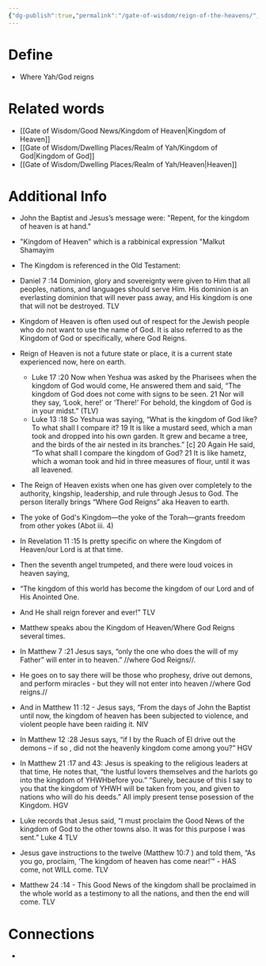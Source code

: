 ```yaml
---
{"dg-publish":true,"permalink":"/gate-of-wisdom/reign-of-the-heavens/","tags":["#GateWisdom","#R","#H"]}
---
```


# Define
- Where Yah/God reigns

# Related words
- [[Gate of Wisdom/Good News/Kingdom of Heaven\|Kingdom of Heaven]]
- [[Gate of Wisdom/Dwelling Places/Realm of Yah/Kingdom of God\|Kingdom of God]]
- [[Gate of Wisdom/Dwelling Places/Realm of Yah/Heaven\|Heaven]]

# Additional Info
- John the Baptist  and Jesus’s message were: "Repent, for the kingdom of heaven is at hand." 

- "Kingdom of Heaven" which is a rabbinical expression "Malkut Shamayim

- The Kingdom is referenced in the Old Testament:

- Daniel 7 :14  Dominion, glory and sovereignty were given to Him that all peoples, nations, and languages should serve Him. His dominion is an everlasting dominion that will never pass away, and His kingdom is one that will not be destroyed. TLV

- Kingdom of Heaven is often used out of respect for the Jewish people who do not want to use the name of God. It is also referred to as the Kingdom of God  or specifically, where God Reigns.  

- Reign of Heaven is not a future state or place, it is a current state experienced now, here on earth. 
	- Luke 17 :20 Now when Yeshua was asked by the Pharisees when the kingdom of God would come, He answered them and said, “The kingdom of God does not come with signs to be seen. 21 Nor will they say, ‘Look, here!’ or ‘There!’ For behold, the kingdom of God is in your midst.” (TLV)
	- Luke 13 :18 So Yeshua was saying, “What is the kingdom of God like? To what shall I compare it? 19 It is like a mustard seed, which a man took and dropped into his own garden. It grew and became a tree, and the birds of the air nested in its branches.” [c] 20 Again He said, “To what shall I compare the kingdom of God? 21 It is like hametz, which a woman took and hid in three measures of flour, until it was all leavened.

- The Reign of Heaven exists when one has given over completely to the authority, kingship, leadership, and rule through Jesus to God. The person literally brings “Where God Reigns” aka Heaven to earth.

- The yoke of God's Kingdom—the yoke of the Torah—grants freedom from other yokes (Abot iii. 4)

- In Revelation 11 :15 Is pretty specific on where the Kingdom of Heaven/our Lord is at that time.

- Then the seventh angel trumpeted, and there were loud voices in heaven saying,

- “The kingdom of this world has become the kingdom of our Lord and of His Anointed One.
- And He shall reign forever and ever!” TLV

- Matthew speaks abou the Kingdom of Heaven/Where God Reigns several times.

- In Matthew 7 :21 Jesus says, “only the one who does the will of my Father” will enter in to heaven.” //where God Reigns//. 

- He goes on to say there will be those who prophesy, drive out demons, and perform miracles - but they will not enter into heaven //where God reigns.//

- And in Matthew 11 :12 - Jesus says, “From the days of John the Baptist until now, the kingdom of heaven has been subjected to violence, and violent people have been raiding it. NIV

- In Matthew 12 :28  Jesus says, “if I by the Ruach of El drive out the demons – if so  , did not   the heavenly kingdom come among you?” HGV

- In Matthew 21 :17 and 43: Jesus is speaking to the religious leaders at that time, He notes that, “the lustful lovers themselves and the  harlots  go  into  the  kingdom  of  YHWHbefore  you.” “Surely, because of this I say to you that the kingdom of YHWH will be taken from you, and given to nations who will do his deeds.” All imply present tense posession of the Kingdom.  HGV

- Luke records that Jesus said, “I must proclaim the Good News of the kingdom of God to the other towns also. It was for this purpose I was sent.” Luke 4  TLV

- Jesus gave instructions to the twelve (Matthew 10:7 ) and told them, “As you go, proclaim, ‘The kingdom of heaven has come near!’” - HAS come, not WILL come. TLV

- Matthew 24 :14 - This Good News of the kingdom shall be proclaimed in the whole world as a testimony to all the nations, and then the end will come. TLV

# Connections
- 

